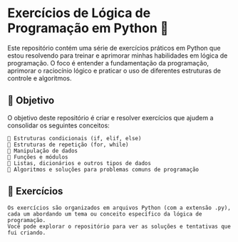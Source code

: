 
# Exercícios de Lógica de Programação em Python 🐍

Este repositório contém uma série de exercícios práticos em Python que estou resolvendo para treinar e aprimorar minhas habilidades em lógica de programação. O foco é entender a fundamentação da programação, aprimorar o raciocínio lógico e praticar o uso de diferentes estruturas de controle e algoritmos.

## 🚀 Objetivo

O objetivo deste repositório é criar e resolver exercícios que ajudem a consolidar os seguintes conceitos:

    🎯 Estruturas condicionais (if, elif, else)
    🎯 Estruturas de repetição (for, while)
    🎯 Manipulação de dados
    🎯 Funções e módulos
    🎯 Listas, dicionários e outros tipos de dados
    🎯 Algoritmos e soluções para problemas comuns de programação

## 📝 Exercícios

    Os exercícios são organizados em arquivos Python (com a extensão .py), 
    cada um abordando um tema ou conceito específico da lógica de programação. 
    Você pode explorar o repositório para ver as soluções e tentativas que fui criando.

